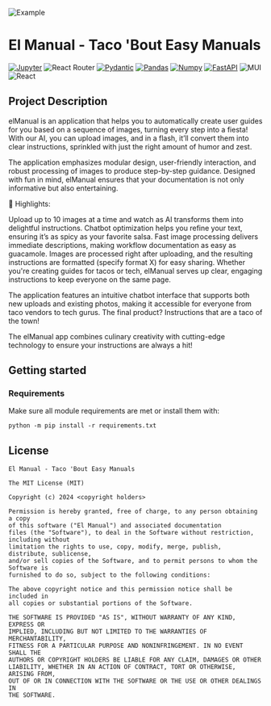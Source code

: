 ![Example](assets/header.png)

# El Manual - Taco 'Bout Easy Manuals 
[![](https://img.shields.io/badge/Jupyter-F37626.svg?style=for-the-badge&logo=Jupyter&logoColor=white 'Jupyter')](http://jupyter.org)
![React Router](https://img.shields.io/badge/React_Router-CA4245?style=for-the-badge&logo=react-router&logoColor=white)
[![](https://img.shields.io/badge/Pydantic-E92063.svg?style=for-the-badge&logo=Pydantic&logoColor=white 'Pydantic')](https://docs.pydantic.dev/)
[![](https://img.shields.io/badge/pandas-150458.svg?style=for-the-badge&logo=pandas&logoColor=white 'Pandas')](https://pandas.pydata.org)
[![](https://img.shields.io/badge/NumPy-013243.svg?style=for-the-badge&logo=NumPy&logoColor=white 'Numpy')](https://numpy.org)
[![](https://img.shields.io/badge/FastAPI-009688.svg?style=for-the-badge&logo=FastAPI&logoColor=white 'FastAPI')](https://fastapi.tiangolo.com)
![MUI](https://img.shields.io/badge/MUI-%230081CB.svg?style=for-the-badge&logo=mui&logoColor=white)
![React](https://img.shields.io/badge/react-%2320232a.svg?style=for-the-badge&logo=react&logoColor=%2361DAFB)

## Project Description

elManual is an application that helps you to automatically create user guides for you based on a sequence of images, turning every step into a fiesta! With our AI, you can upload images, and in a flash, it’ll convert them into clear instructions, sprinkled with just the right amount of humor and zest.

The application emphasizes modular design, user-friendly interaction, and robust processing of images to produce step-by-step guidance. Designed with fun in mind, elManual ensures that your documentation is not only informative but also entertaining.

:star2: Highlights:

Upload up to 10 images at a time and watch as AI transforms them into delightful instructions.
Chatbot optimization helps you refine your text, ensuring it’s as spicy as your favorite salsa.
Fast image processing delivers immediate descriptions, making workflow documentation as easy as guacamole.
Images are processed right after uploading, and the resulting instructions are formatted (specify format X) for easy sharing. Whether you're creating guides for tacos or tech, elManual serves up clear, engaging instructions to keep everyone on the same page.

The application features an intuitive chatbot interface that supports both new uploads and existing photos, making it accessible for everyone from taco vendors to tech gurus. The final product? Instructions that are a taco of the town!

The elManual app combines culinary creativity with cutting-edge technology to ensure your instructions are always a hit!

## Getting started

### Requirements

Make sure all module requirements are met or install them with:

~~~
python -m pip install -r requirements.txt
~~~

## License

```
El Manual - Taco 'Bout Easy Manuals 

The MIT License (MIT)

Copyright (c) 2024 <copyright holders>

Permission is hereby granted, free of charge, to any person obtaining a copy
of this software ("El Manual") and associated documentation 
files (the "Software"), to deal in the Software without restriction, including without
limitation the rights to use, copy, modify, merge, publish, distribute, sublicense, 
and/or sell copies of the Software, and to permit persons to whom the Software is 
furnished to do so, subject to the following conditions:

The above copyright notice and this permission notice shall be included in
all copies or substantial portions of the Software.

THE SOFTWARE IS PROVIDED "AS IS", WITHOUT WARRANTY OF ANY KIND, EXPRESS OR
IMPLIED, INCLUDING BUT NOT LIMITED TO THE WARRANTIES OF MERCHANTABILITY,
FITNESS FOR A PARTICULAR PURPOSE AND NONINFRINGEMENT. IN NO EVENT SHALL THE
AUTHORS OR COPYRIGHT HOLDERS BE LIABLE FOR ANY CLAIM, DAMAGES OR OTHER
LIABILITY, WHETHER IN AN ACTION OF CONTRACT, TORT OR OTHERWISE, ARISING FROM,
OUT OF OR IN CONNECTION WITH THE SOFTWARE OR THE USE OR OTHER DEALINGS IN
THE SOFTWARE.
```

